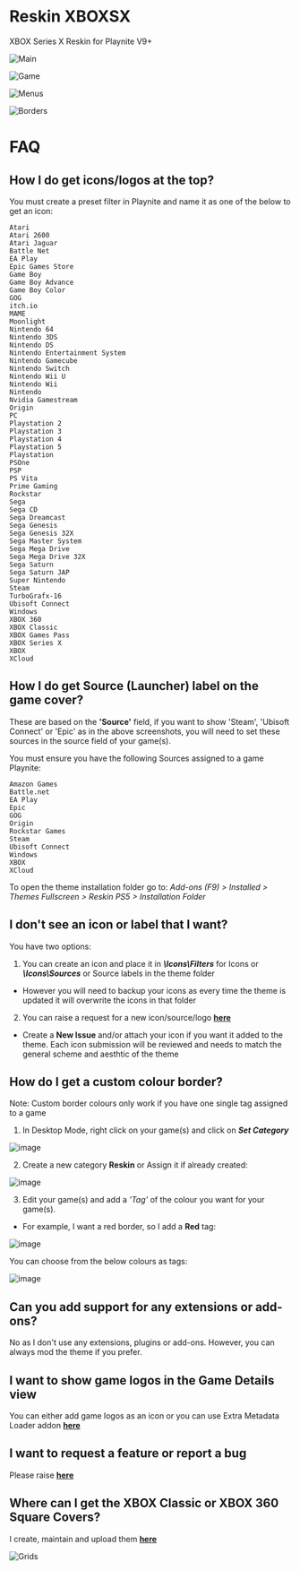 # Reskin XBOXSX
XBOX Series X Reskin for Playnite V9+

![Main](https://raw.githubusercontent.com/TheKersalMassive/ReskinXBOXSX/main/Media/Screenshot-01.jpg)

![Game](https://raw.githubusercontent.com/TheKersalMassive/ReskinXBOXSX/main/Media/Screenshot-02.jpg)

![Menus](https://raw.githubusercontent.com/TheKersalMassive/ReskinXBOXSX/main/Media/Menus-01.jpg)

![Borders](https://raw.githubusercontent.com/TheKersalMassive/ReskinXBOXSX/main/Media/Borders-01.jpg)

# FAQ

## How I do get icons/logos at the top?
You must create a preset filter in Playnite and name it as one of the below to get an icon:
```
Atari
Atari 2600
Atari Jaguar
Battle Net
EA Play
Epic Games Store
Game Boy
Game Boy Advance
Game Boy Color
GOG
itch.io
MAME
Moonlight
Nintendo 64
Nintendo 3DS
Nintendo DS
Nintendo Entertainment System
Nintendo Gamecube
Nintendo Switch
Nintendo Wii U
Nintendo Wii
Nintendo
Nvidia Gamestream
Origin
PC
Playstation 2
Playstation 3
Playstation 4
Playstation 5
Playstation
PSOne
PSP
PS Vita
Prime Gaming
Rockstar
Sega
Sega CD
Sega Dreamcast
Sega Genesis
Sega Genesis 32X
Sega Master System
Sega Mega Drive
Sega Mega Drive 32X
Sega Saturn
Sega Saturn JAP
Super Nintendo
Steam
TurboGrafx-16
Ubisoft Connect
Windows
XBOX 360
XBOX Classic
XBOX Games Pass
XBOX Series X
XBOX
XCloud
```

## How I do get Source (Launcher) label on the game cover?
These are based on the **'Source'** field, if you want to show 'Steam', 'Ubisoft Connect' or 'Epic' as in the above screenshots, you will need to set these sources in the source field of your game(s).

You must ensure you have the following Sources assigned to a game Playnite:
```
Amazon Games
Battle.net
EA Play
Epic
GOG
Origin
Rockstar Games
Steam
Ubisoft Connect
Windows
XBOX 
XCloud
```

To open the theme installation folder go to:
*Add-ons (F9) > Installed > Themes Fullscreen > Reskin PS5 > Installation Folder*

## I don't see an icon or label that I want?
You have two options:

1. You can create an icon and place it in ***\Icons\Filters*** for Icons or ***\Icons\Sources*** or Source labels in the theme folder
- However you will need to backup your icons as every time the theme is updated it will overwrite the icons in that folder

2. You can raise a request for a new icon/source/logo **[here](https://github.com/TheKersalMassive/ReskinXBOXSX/issues)**
- Create a **New Issue** and/or attach your icon if you want it added to the theme. Each icon submission will be reviewed and needs to match the general scheme and aesthtic of the theme

## How do I get a custom colour border?

Note: Custom border colours only work if you have one single tag assigned to a game

1. In Desktop Mode, right click on your game(s) and click on ***Set Category***

![image](https://user-images.githubusercontent.com/90322803/140609057-c76f0643-6c7b-40be-ba84-5bb4d434e4c5.png)

2. Create a new category **Reskin** or Assign it if already created:

![image](https://user-images.githubusercontent.com/90322803/140609072-a7d03430-86b0-4978-b1b3-a538728247bb.png)

3. Edit your game(s) and add a *'Tag'* of the colour you want for your game(s).
- For example, I want a red border, so I add a **Red** tag:

![image](https://user-images.githubusercontent.com/90322803/140609117-327d217d-b20e-4847-af96-03d36d94f845.png)

You can choose from the below colours as tags:

![image](https://user-images.githubusercontent.com/90322803/140609155-4e22467c-489a-4801-9097-f1c252ab7470.png)


## Can you add support for any extensions or add-ons?
No as I don't use any extensions, plugins or add-ons. However, you can always mod the theme if you prefer.


## I want to show game logos in the Game Details view
You can either add game logos as an icon or you can use Extra Metadata Loader addon **[here](https://playnite.link/forum/thread-814.html)**


## I want to request a feature or report a bug
Please raise **[here](https://github.com/TheKersalMassive/ReskinXBOXSX/issues)**

## Where can I get the XBOX Classic or XBOX 360 Square Covers?
I create, maintain and upload them **[here](https://www.steamgriddb.com/collection/4227/grids)**

![Grids](https://raw.githubusercontent.com/TheKersalMassive/ReskinXBOXSX/main/Media/SteamGrids-01.jpg)
